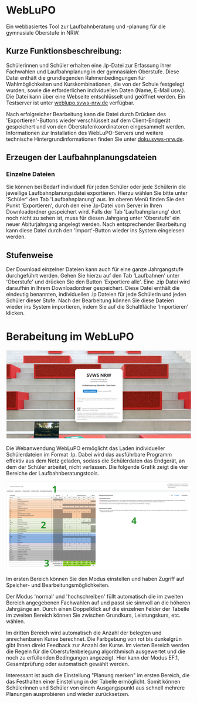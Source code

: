 # WebLuPO 

Ein webbasiertes Tool zur Laufbahnberatung und -planung für die gymnasiale Oberstufe in NRW.

## Kurze Funktionsbeschreibung:

Schülerinnen und Schüler erhalten eine .lp-Datei zur Erfassung ihrer Fachwahlen und Laufbahnplanung in der gymnasialen Oberstufe. Diese Datei enthält die grundlegenden Rahmenbedingungen für Wahlmöglichkeiten und Kurskombinationen, die von der Schule festgelegt wurden, sowie die erforderlichen individuellen Daten (Name, E-Mail usw.). Die Datei kann über eine Webseite entschlüsselt und geöffnet werden. Ein Testserver ist unter [weblupo.svws-nrw.de](https://weblupo.svws-nrw.de) verfügbar.

Nach erfolgreicher Bearbeitung kann die Datei durch Drücken des 'Exportieren'-Buttons wieder verschlüsselt auf dem Client-Endgerät gespeichert und von den Oberstufenkoordinatoren eingesammelt werden. Informationen zur Installation des WebLuPO-Servers und weitere technische Hintergrundinformationen finden Sie unter [doku.svws-nrw.de](https://doku.svws-nrw.de/Projekte/weblupo/). 

## Erzeugen der Laufbahnplanungsdateien

### Einzelne Dateien

Sie können bei Bedarf individuell für jeden Schüler oder jede Schülerin die jeweilige Laufbahnplanungsdatei exportieren. Hierzu wählen Sie bitte unter 'Schüler' den Tab 'Laufbahnplanung' aus. Im oberen Menü finden Sie den Punkt 'Exportieren', durch den eine .lp-Datei vom Server in Ihren Downloadordner gespeichert wird. Falls der Tab 'Laufbahnplanung' dort noch nicht zu sehen ist, muss für diesen Jahrgang unter 'Oberstufe' ein neuer Abiturjahrgang angelegt werden. Nach entsprechender Bearbeitung kann diese Datei durch den 'Import'-Button wieder ins System eingelesen werden.

## Stufenweise 

Der Download einzelner Dateien kann auch für eine ganze Jahrgangstufe durchgeführt werden. Gehen Sie hierzu auf den Tab 'Laufbahnen' unter 'Oberstufe' und drücken Sie den Button 'Exportiere alle'. Eine .zip Datei wird daraufhin in Ihrem Downloadordner gespeichert. Diese Datei enthält die eindeutig benannten, individuellen .lp Dateien für jede Schülerin und jeden Schüler dieser Stufe.
Nach der Bearbeitung können Sie diese Dateien wieder ins System importieren, indem Sie auf die Schaltfläche 'Importieren' klicken.

# Berabeitung im WebLuPO

![weblupo Startseite](./graphics/weblupo_startseite.png)

Die Webanwendung WebLuPO ermöglicht das Laden individueller Schülerdateien im Format .lp.
Dabei wird das ausführbare Programm effektiv aus dem Netz geladen, sodass die Schülerdaten das Endgerät, an dem der Schüler arbeitet, nicht verlassen. 
Die folgende Grafik zeigt die vier Bereiche der Laufbahnberatungstools.

![weblupo Bereichsübersicht](./graphics/weblupo_bereiche.png)

Im ersten Bereich können Sie den Modus einstellen und haben Zugriff auf Speicher- und Bearbeitungsmöglichkeiten.   

Der Modus 'normal' und 'hochschreiben' füllt automatisch die im zweiten Bereich angegebenen Fachwahlen auf und passt sie sinnvoll an die höheren Jahrgänge an. Durch einen Doppelklick auf die einzelnen Felder der Tabelle im zweiten Bereich können Sie zwischen Grundkurs, Leistungskurs, etc. wählen.  

Im dritten Bereich wird automatisch die Anzahl der belegten und anrechenbaren Kurse berechnet. Die Farbgebung von rot bis dunkelgrün gibt Ihnen direkt Feedback zur Anzahl der Kurse. Im vierten Bereich werden die Regeln für die Oberstufenbelegung algorithmisch ausgewertet und die noch zu erfüllenden Bedingungen angezeigt. Hier kann der Modus EF.1, Gesamtprüfung oder automatisch gewählt werden.   

Interessant ist auch die Einstellung "Planung merken" im ersten Bereich, die das Festhalten einer Einstellung in der Tabelle ermöglicht. Somit können Schülerinnen und Schüler von einem Ausgangspunkt aus schnell mehrere Planungen ausprobieren und wieder zurücksetzen. 